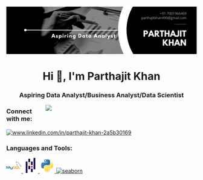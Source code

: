 ![logo](https://github.com/Parthajitkhan1234/Parthajitkhan1234/blob/main/Gitbanner.png)
<h1 align="center">Hi 👋, I'm Parthajit Khan</h1>
<h3 align="center">Aspiring Data Analyst/Business Analyst/Data Scientist</h3>

<img align="right" width="400" src="https://cdn.sanity.io/images/tlr8oxjg/production/e0dc56410b049aac1991a9adfaff6a2948149df0-1456x816.png?w=3840&q=100&fit=clip&auto=format">

<h3 align="left">Connect with me:</h3>
<p align="left">
<a href="https://linkedin.com/in/www.linkedin.com/in/parthajit-khan-2a5b30169" target="blank"><img align="center" src="https://raw.githubusercontent.com/rahuldkjain/github-profile-readme-generator/master/src/images/icons/Social/linked-in-alt.svg" alt="www.linkedin.com/in/parthajit-khan-2a5b30169" height="30" width="40" /></a>
</p>

<h3 align="left">Languages and Tools:</h3>
<p align="left"> <a href="https://www.mysql.com/" target="_blank" rel="noreferrer"> <img src="https://raw.githubusercontent.com/devicons/devicon/master/icons/mysql/mysql-original-wordmark.svg" alt="mysql" width="40" height="40"/> </a> <a href="https://pandas.pydata.org/" target="_blank" rel="noreferrer"> <img src="https://raw.githubusercontent.com/devicons/devicon/2ae2a900d2f041da66e950e4d48052658d850630/icons/pandas/pandas-original.svg" alt="pandas" width="40" height="40"/> </a> <a href="https://www.python.org" target="_blank" rel="noreferrer"> <img src="https://raw.githubusercontent.com/devicons/devicon/master/icons/python/python-original.svg" alt="python" width="40" height="40"/> </a> <a href="https://seaborn.pydata.org/" target="_blank" rel="noreferrer"> <img src="https://seaborn.pydata.org/_images/logo-mark-lightbg.svg" alt="seaborn" width="40" height="40"/> </a> </p>

